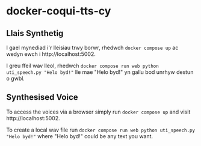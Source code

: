 # docker-coqui-tts-cy

## Llais Synthetig

I gael mynediad i'r lleisiau trwy borwr, rhedwch `docker compose up` ac wedyn ewch i http://localhost:5002.

I greu ffeil wav lleol, rhedwch `docker compose run web python uti_speech.py "Helo byd!"` lle mae "Helo byd!" yn gallu bod unrhyw destun o gwbl.


## Synthesised Voice

To access the voices via a browser simply run `docker compose up` and visit http://localhost:5002.

To create a local wav file run `docker compose run web python uti_speech.py "Helo byd!"` where "Helo byd!" could be any text you want.
